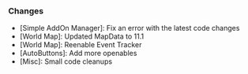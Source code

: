 ### Changes ###

  * [Simple AddOn Manager]: Fix an error with the latest code changes
  * [World Map]: Updated MapData to 11.1
  * [World Map]: Reenable Event Tracker
  * [AutoButtons]: Add more openables
  * [Misc]: Small code cleanups

